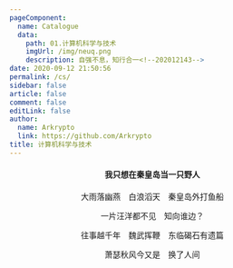 ```yaml
---
pageComponent: 
  name: Catalogue
  data: 
    path: 01.计算机科学与技术
    imgUrl: /img/neuq.png
    description: 自强不息，知行合一<!--202012143-->
date: 2020-09-12 21:50:56
permalink: /cs/
sidebar: false
article: false
comment: false
editLink: false
author: 
  name: Arkrypto
  link: https://github.com/Arkrypto
title: 计算机科学与技术
---
```


<center><h4>我只想在秦皇岛当一只野人</h4></center>

<center>

大雨落幽燕&emsp;白浪滔天&emsp;秦皇岛外打鱼船

一片汪洋都不见&emsp;知向谁边？

往事越千年 魏武挥鞭 东临碣石有遗篇

萧瑟秋风今又是 换了人间

</center>
